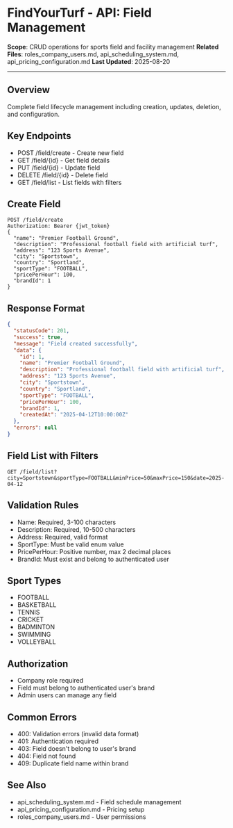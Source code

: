 # FindYourTurf - API: Field Management

**Scope**: CRUD operations for sports field and facility management
**Related Files**: roles_company_users.md, api_scheduling_system.md, api_pricing_configuration.md
**Last Updated**: 2025-08-20

---

## Overview
Complete field lifecycle management including creation, updates, deletion, and configuration.

## Key Endpoints
- POST /field/create - Create new field
- GET /field/{id} - Get field details
- PUT /field/{id} - Update field
- DELETE /field/{id} - Delete field
- GET /field/list - List fields with filters

## Create Field
```http
POST /field/create
Authorization: Bearer {jwt_token}
{
  "name": "Premier Football Ground",
  "description": "Professional football field with artificial turf",
  "address": "123 Sports Avenue",
  "city": "Sportstown",
  "country": "Sportland",
  "sportType": "FOOTBALL",
  "pricePerHour": 100,
  "brandId": 1
}
```

## Response Format
```json
{
  "statusCode": 201,
  "success": true,
  "message": "Field created successfully",
  "data": {
    "id": 1,
    "name": "Premier Football Ground",
    "description": "Professional football field with artificial turf",
    "address": "123 Sports Avenue",
    "city": "Sportstown",
    "country": "Sportland",
    "sportType": "FOOTBALL",
    "pricePerHour": 100,
    "brandId": 1,
    "createdAt": "2025-04-12T10:00:00Z"
  },
  "errors": null
}
```

## Field List with Filters
```http
GET /field/list?city=Sportstown&sportType=FOOTBALL&minPrice=50&maxPrice=150&date=2025-04-12
```

## Validation Rules
- Name: Required, 3-100 characters
- Description: Required, 10-500 characters
- Address: Required, valid format
- SportType: Must be valid enum value
- PricePerHour: Positive number, max 2 decimal places
- BrandId: Must exist and belong to authenticated user

## Sport Types
- FOOTBALL
- BASKETBALL
- TENNIS
- CRICKET
- BADMINTON
- SWIMMING
- VOLLEYBALL

## Authorization
- Company role required
- Field must belong to authenticated user's brand
- Admin users can manage any field

## Common Errors
- 400: Validation errors (invalid data format)
- 401: Authentication required
- 403: Field doesn't belong to user's brand
- 404: Field not found
- 409: Duplicate field name within brand

## See Also
- api_scheduling_system.md - Field schedule management
- api_pricing_configuration.md - Pricing setup
- roles_company_users.md - User permissions